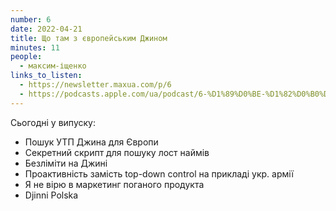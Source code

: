 ```yaml
---
number: 6
date: 2022-04-21
title: Що там з європейським Джином
minutes: 11
people:
  - максим-іщенко
links_to_listen:
  - https://newsletter.maxua.com/p/6
  - https://podcasts.apple.com/ua/podcast/6-%D1%89%D0%BE-%D1%82%D0%B0%D0%BC-%D0%B7-%D1%94%D0%B2%D1%80%D0%BE%D0%BF%D0%B5%D0%B9%D1%81%D1%8C%D0%BA%D0%B8%D0%BC-%D0%B4%D0%B6%D0%B8%D0%BD%D0%BE%D0%BC/id1616301447?i=1000558287647
---
```


Сьогодні у випуску:

- Пошук УТП Джина для Європи
- Секретний скрипт для пошуку лост наймів
- Безліміти на Джині
- Проактивність замість top-down control на прикладі укр. армії
- Я не вірю в маркетинг поганого продукта
- Djinni Polska

